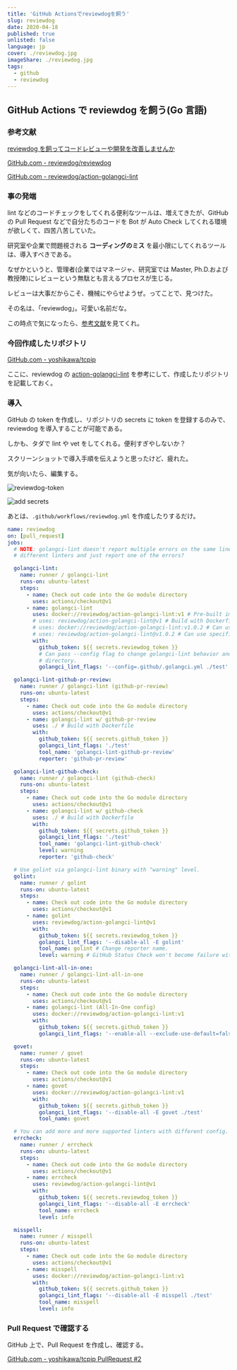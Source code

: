 ```yaml
---
title: 'GitHub Actionsでreviewdogを飼う'
slug: reviewdog
date: 2020-04-18
published: true
unlisted: false
language: jp
cover: ./reviewdog.jpg
imageShare: ./reviewdog.jpg
tags:
  - github
  - reviewdog
---
```


## GitHub Actions で reviewdog を飼う(Go 言語)

### 参考文献

[reviewdog を飼ってコードレビューや開発を改善しませんか](http://haya14busa.com/reviewdog/)

[GitHub.com - reviewdog/reviewdog](https://github.com/reviewdog/reviewdog)

[GitHub.com - reviewdog/action-golangci-lint](https://github.com/reviewdog/action-golangci-lint)

### 事の発端

lint などのコードチェックをしてくれる便利なツールは、増えてきたが、GitHub の Pull Request などで自分たちのコードを Bot が Auto Check してくれる環境が欲しくて、四苦八苦していた。

研究室や企業で問題視される **コーディングのミス** を最小限にしてくれるツールは、導入すべきである。

なぜかというと、管理者(企業ではマネージャ、研究室では Master, Ph.D.および教授陣)にレビューという無駄とも言えるプロセスが生じる。

レビューは大事だからこそ、機械にやらせようぜ。ってことで、見つけた。

その名は、「reviewdog」。可愛い名前だな。

この時点で気になったら、[参考文献](https://yoshikawa.dev/reviewdog#参考文献)を見てくれ。

### 今回作成したリポジトリ

[GitHub.com - yoshikawa/tcpip](https://github.com/yoshikawa/tcpip)

ここに、reviewdog の [action-golangci-lint](https://github.com/reviewdog/action-golangci-lint) を参考にして、作成したリポジトリを記載しておく。

### 導入

GitHub の token を作成し、リポジトリの secrets に token を登録するのみで、reviewdog を導入することが可能である。

しかも、タダで lint や vet をしてくれる。便利すぎやしないか？

スクリーンショットで導入手順を伝えようと思ったけど、疲れた。

気が向いたら、編集する。

![reviewdog-token](tcpip-reviewdog-token.png)

![add secrets](add-secrets.png)

あとは、`.github/workflows/reviewdog.yml` を作成したりするだけ。

```yml
name: reviewdog
on: [pull_request]
jobs:
  # NOTE: golangci-lint doesn't report multiple errors on the same line from
  # different linters and just report one of the errors?

  golangci-lint:
    name: runner / golangci-lint
    runs-on: ubuntu-latest
    steps:
      - name: Check out code into the Go module directory
        uses: actions/checkout@v1
      - name: golangci-lint
        uses: docker://reviewdog/action-golangci-lint:v1 # Pre-built image
        # uses: reviewdog/action-golangci-lint@v1 # Build with Dockerfile
        # uses: docker://reviewdog/action-golangci-lint:v1.0.2 # Can use specific version.
        # uses: reviewdog/action-golangci-lint@v1.0.2 # Can use specific version.
        with:
          github_token: ${{ secrets.reviewdog_token }}
          # Can pass --config flag to change golangci-lint behavior and target
          # directory.
          golangci_lint_flags: '--config=.github/.golangci.yml ./test'

  golangci-lint-github-pr-review:
    name: runner / golangci-lint (github-pr-review)
    runs-on: ubuntu-latest
    steps:
      - name: Check out code into the Go module directory
        uses: actions/checkout@v1
      - name: golangci-lint w/ github-pr-review
        uses: ./ # Build with Dockerfile
        with:
          github_token: ${{ secrets.github_token }}
          golangci_lint_flags: './test'
          tool_name: 'golangci-lint-github-pr-review'
          reporter: 'github-pr-review'

  golangci-lint-github-check:
    name: runner / golangci-lint (github-check)
    runs-on: ubuntu-latest
    steps:
      - name: Check out code into the Go module directory
        uses: actions/checkout@v1
      - name: golangci-lint w/ github-check
        uses: ./ # Build with Dockerfile
        with:
          github_token: ${{ secrets.github_token }}
          golangci_lint_flags: './test'
          tool_name: 'golangci-lint-github-check'
          level: warning
          reporter: 'github-check'

  # Use golint via golangci-lint binary with "warning" level.
  golint:
    name: runner / golint
    runs-on: ubuntu-latest
    steps:
      - name: Check out code into the Go module directory
        uses: actions/checkout@v1
      - name: golint
        uses: reviewdog/action-golangci-lint@v1
        with:
          github_token: ${{ secrets.reviewdog_token }}
          golangci_lint_flags: '--disable-all -E golint'
          tool_name: golint # Change reporter name.
          level: warning # GitHub Status Check won't become failure with this level.

  golangci-lint-all-in-one:
    name: runner / golangci-lint-all-in-one
    runs-on: ubuntu-latest
    steps:
      - name: Check out code into the Go module directory
        uses: actions/checkout@v1
      - name: golangci-lint (All-In-One config)
        uses: docker://reviewdog/action-golangci-lint:v1
        with:
          github_token: ${{ secrets.github_token }}
          golangci_lint_flags: '--enable-all --exclude-use-default=false ./test'

  govet:
    name: runner / govet
    runs-on: ubuntu-latest
    steps:
      - name: Check out code into the Go module directory
        uses: actions/checkout@v1
      - name: govet
        uses: docker://reviewdog/action-golangci-lint:v1
        with:
          github_token: ${{ secrets.github_token }}
          golangci_lint_flags: '--disable-all -E govet ./test'
          tool_name: govet

  # You can add more and more supported linters with different config.
  errcheck:
    name: runner / errcheck
    runs-on: ubuntu-latest
    steps:
      - name: Check out code into the Go module directory
        uses: actions/checkout@v1
      - name: errcheck
        uses: reviewdog/action-golangci-lint@v1
        with:
          github_token: ${{ secrets.reviewdog_token }}
          golangci_lint_flags: '--disable-all -E errcheck'
          tool_name: errcheck
          level: info

  misspell:
    name: runner / misspell
    runs-on: ubuntu-latest
    steps:
      - name: Check out code into the Go module directory
        uses: actions/checkout@v1
      - name: misspell
        uses: docker://reviewdog/action-golangci-lint:v1
        with:
          github_token: ${{ secrets.github_token }}
          golangci_lint_flags: '--disable-all -E misspell ./test'
          tool_name: misspell
          level: info
```

### Pull Request で確認する

GitHub 上で、Pull Request を作成し、確認する。

[GitHub.com - yoshikawa/tcpip PullRequest #2](https://github.com/yoshikawa/tcpip/pull/2)
